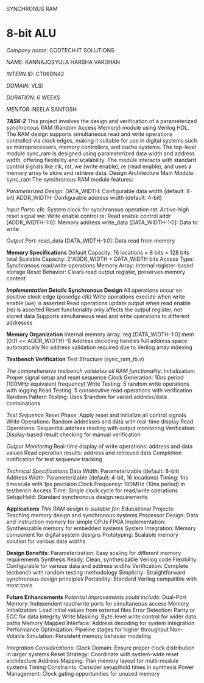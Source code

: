SYNCHRONUS RAM

# 8-bit ALU

*Company name*: CODTECH IT SOLUTIONS

*NAME*: KANNAJOSYULA HARSHA VARDHAN

*INTERN ID*: CT06DN42

*DOMAIN*: VLSI

*DURATION*: 6 WEEKS

*MENTOR*: NEELA SANTOSH

***TASK-2***
This project involves the design and verification of a parameterized synchronous RAM (Random Access Memory) module using Verilog HDL. The RAM design supports simultaneous read and write operations controlled via clock edges, making it suitable for use in digital systems such as microprocessors, memory controllers, and cache systems.
The top-level module sync_ram is designed using parameterized data width and address width, offering flexibility and scalability. The module interacts with standard control signals like clk, rst, we (write enable), re (read enable), and uses a memory array to store and retrieve data.
Design Architecture
Main Module: sync_ram
The synchronous RAM module features:

*Parameterized Design*:
DATA_WIDTH: Configurable data width (default: 8-bit)
ADDR_WIDTH: Configurable address width (default: 4-bit)

*Input Ports*:
clk: System clock for synchronous operation
rst: Active-high reset signal
we: Write enable control
re: Read enable control
addr [ADDR_WIDTH-1:0]: Memory address
write_data [DATA_WIDTH-1:0]: Data to write

*Output Port*:
read_data [DATA_WIDTH-1:0]: Data read from memory

**Memory Specifications**
Default Capacity: 16 locations × 8 bits = 128 bits total
Scalable Capacity: 2^ADDR_WIDTH × DATA_WIDTH bits
Access Type: Synchronous read/write operations
Memory Array: Internal register-based storage
Reset Behavior: Clears read output register, preserves memory content

***Implementation Details***
**Synchronous Design**
All operations occur on positive clock edge (posedge clk)
Write operations execute when write enable (we) is asserted
Read operations update output when read enable (re) is asserted
Reset functionality only affects the output register, not stored data
Supports simultaneous read and write operations to different addresses

**Memory Organization**
Internal memory array: reg [DATA_WIDTH-1:0] mem [0:(1 << ADDR_WIDTH)-1]
Address decoding handles full address space automatically
No address validation required due to Verilog array indexing

**Testbench Verification**
Test Structure (sync_ram_tb.v)

*The comprehensive testbench validates all RAM functionality*:
Initialization: Proper signal setup and reset sequence
Clock Generation: 10ns period (100MHz equivalent frequency)
Write Testing: 5 random write operations with logging
Read Testing: 5 consecutive read operations with verification
Random Pattern Testing: Uses $random for varied address/data combinations

*Test Sequence*
Reset Phase: Apply reset and initialize all control signals
Write Operations: Random addresses and data with real-time display
Read Operations: Sequential address reading with output monitoring
Verification: Display-based result checking for manual verification

*Output Monitoring*
Real-time display of write operations: address and data values
Read operation results: address and retrieved data
Completion notification for test sequence tracking

*Technical Specifications*
Data Width: Parameterizable (default: 8-bit)
Address Width: Parameterizable (default: 4-bit, 16 locations)
Timing: 1ns timescale with 1ps precision
Clock Frequency: 100MHz (10ns period) in testbench
Access Time: Single clock cycle for read/write operations
Setup/Hold: Standard synchronous design requirements

**Applications**
*This RAM design is suitable for*:
Educational Projects: Teaching memory design and synchronous systems
Processor Design: Data and instruction memory for simple CPUs
FPGA Implementation: Synthesizable memory for embedded systems
System Integration: Memory component for digital system designs
Prototyping: Scalable memory solution for various data widths

**Design Benefits**:
Parameterization: Easy scaling for different memory requirements
Synthesis Ready: Clean, synthesizable Verilog code
Flexibility: Configurable for various data and address widths
Verification: Complete testbench with random testing methodology
Simplicity: Straightforward synchronous design principles
Portability: Standard Verilog compatible with most tools

**Future Enhancements**
*Potential improvements could include*:
Dual-Port Memory: Independent read/write ports for simultaneous access
Memory Initialization: Load initial values from external files
Error Detection: Parity or ECC for data integrity
Write Masking: Byte-level write control for wider data paths
Memory Mapped Interface: Address decoding for system integration
Performance Optimization: Pipeline stages for higher throughput
Non-Volatile Simulation: Persistent memory behavior modeling

*Integration Considerations*:
Clock Domain: Ensure proper clock distribution in larger systems
Reset Strategy: Coordinate with system-wide reset architecture
Address Mapping: Plan memory layout for multi-module systems
Timing Constraints: Consider setup/hold times in synthesis
Power Management: Clock gating opportunities for unused memory
